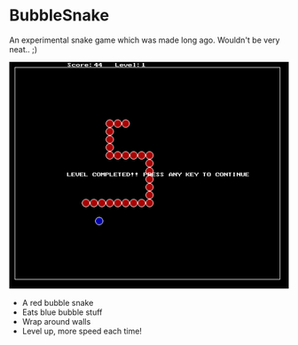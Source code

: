 BubbleSnake
===========

An experimental snake game which was made long ago. Wouldn't be very neat.. ;)

![Screenshot](screenshot1.png "Uh, oh, level up!")


* A red bubble snake
* Eats blue bubble stuff
* Wrap around walls
* Level up, more speed each time!
